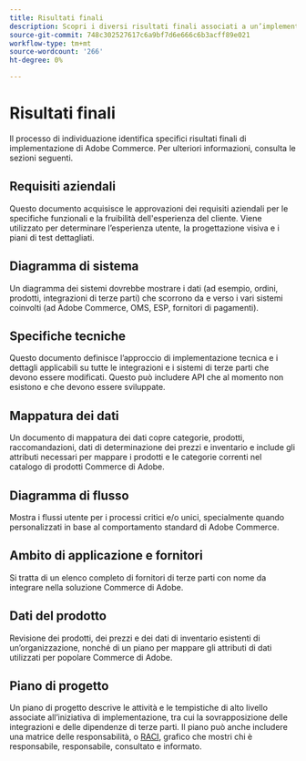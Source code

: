 ```yaml
---
title: Risultati finali
description: Scopri i diversi risultati finali associati a un’implementazione di Adobe Commerce.
source-git-commit: 748c302527617c6a9bf7d6e666c6b3acff89e021
workflow-type: tm+mt
source-wordcount: '266'
ht-degree: 0%

---
```



# Risultati finali

Il processo di individuazione identifica specifici risultati finali di implementazione di Adobe Commerce. Per ulteriori informazioni, consulta le sezioni seguenti.

## Requisiti aziendali

Questo documento acquisisce le approvazioni dei requisiti aziendali per le specifiche funzionali e la fruibilità dell&#39;esperienza del cliente. Viene utilizzato per determinare l’esperienza utente, la progettazione visiva e i piani di test dettagliati.

## Diagramma di sistema

Un diagramma dei sistemi dovrebbe mostrare i dati (ad esempio, ordini, prodotti, integrazioni di terze parti) che scorrono da e verso i vari sistemi coinvolti (ad Adobe Commerce, OMS, ESP, fornitori di pagamenti).

## Specifiche tecniche

Questo documento definisce l’approccio di implementazione tecnica e i dettagli applicabili su tutte le integrazioni e i sistemi di terze parti che devono essere modificati. Questo può includere API che al momento non esistono e che devono essere sviluppate.

## Mappatura dei dati

Un documento di mappatura dei dati copre categorie, prodotti, raccomandazioni, dati di determinazione dei prezzi e inventario e include gli attributi necessari per mappare i prodotti e le categorie correnti nel catalogo di prodotti Commerce di Adobe.

## Diagramma di flusso

Mostra i flussi utente per i processi critici e/o unici, specialmente quando personalizzati in base al comportamento standard di Adobe Commerce.

## Ambito di applicazione e fornitori

Si tratta di un elenco completo di fornitori di terze parti con nome da integrare nella soluzione Commerce di Adobe.

## Dati del prodotto

Revisione dei prodotti, dei prezzi e dei dati di inventario esistenti di un’organizzazione, nonché di un piano per mappare gli attributi di dati utilizzati per popolare Commerce di Adobe.

## Piano di progetto

Un piano di progetto descrive le attività e le tempistiche di alto livello associate all’iniziativa di implementazione, tra cui la sovrapposizione delle integrazioni e delle dipendenze di terze parti. Il piano può anche includere una matrice delle responsabilità, o [RACI](../planning/ownership.md), grafico che mostri chi è responsabile, responsabile, consultato e informato.

